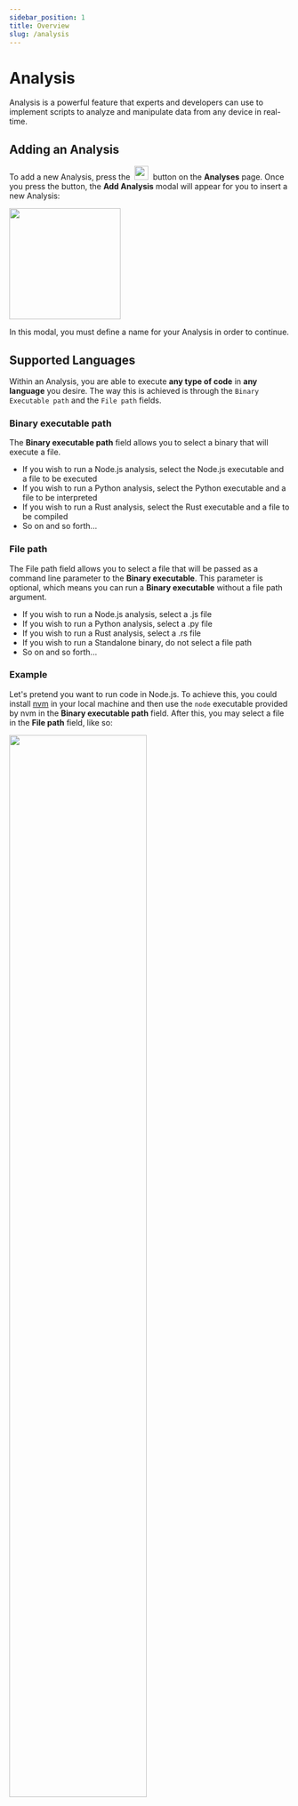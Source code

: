 ```yaml
---
sidebar_position: 1
title: Overview
slug: /analysis
---
```


# Analysis

Analysis is a powerful feature that experts and developers can use to implement scripts to analyze and manipulate data from any device in real-time.


## Adding an Analysis

To add a new Analysis, press the&nbsp; <img className="inline-image" src="/img/analysis/add-analysis-button.png" height="25px" /> &nbsp;button on the **Analyses** page. Once you press the button, the **Add Analysis** modal will appear for you to insert a new Analysis:

<img className="big-image" src="/img/analysis/add-analysis-modal.png" height="200px" />

In this modal, you must define a name for your Analysis in order to continue.

## Supported Languages

Within an Analysis, you are able to execute **any type of code** in **any language** you desire. The way this is achieved is through the `Binary Executable path` and the `File path` fields.

### Binary executable path

The **Binary executable path** field allows you to select a binary that will execute a file.

- If you wish to run a Node.js analysis, select the Node.js executable and a file to be executed
- If you wish to run a Python analysis, select the Python executable and a file to be interpreted
- If you wish to run a Rust analysis, select the Rust executable and a file to be compiled
- So on and so forth...

### File path

The File path field allows you to select a file that will be passed as a command line parameter to the **Binary executable**. This parameter is optional, which means you can run a **Binary executable** without a file path argument.

- If you wish to run a Node.js analysis, select a .js file
- If you wish to run a Python analysis, select a .py file
- If you wish to run a Rust analysis, select a .rs file
- If you wish to run a Standalone binary, do not select a file path
- So on and so forth...

### Example

Let's pretend you want to run code in Node.js. To achieve this, you could install [nvm](https://github.com/nvm-sh/nvm) in your local machine and then use the `node` executable provided by nvm in the **Binary executable path** field. After this, you may select a file in the **File path** field, like so:

<img className="big-image" src="/img/analysis/code-section.png" width="70%" />

Under the hood, TagoCore would use the following terminal command to run your analysis:

```shell
/Users/tagocore/.nvm/versions/node/v14.17.3/bin/node /Users/tagocore/project-code/index.js
```

## Executing your Analysis

There are 3 ways to execute your Analysis:

1. You can set up an [Action](/action) that triggers your Analysis when certain events happen;
2. You can manually execute your Analysis by clicking the **Run** button at the bottom of the page;
3. You can manually execute your Analysis by making a POST request to `/analysis/:id/run`.

## Writing code

You may write your Analysis's code in whatever way you prefer. However, we do have some coding guidelines and best practices
that may help you in your quest to create powerful Analyses.

To learn more about best practices, coding guidelines, and how to retrieve [Bucket](/bucket) data inside of your Analysis, check out the [Analysis Code](/analysis/code) article.
